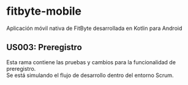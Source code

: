 # fitbyte-mobile
Aplicación móvil nativa de FitByte desarrollada en Kotlin para Android

## US003: Preregistro  
Esta rama contiene las pruebas y cambios para la funcionalidad de preregistro.  
Se está simulando el flujo de desarrollo dentro del entorno Scrum.
